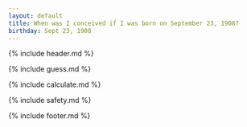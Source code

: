 ```yaml
---
layout: default
title: When was I conceived if I was born on September 23, 1908?
birthday: Sept 23, 1908
---
```


{% include header.md %}

{% include guess.md %}

{% include calculate.md %}

{% include safety.md %}

{% include footer.md %}



